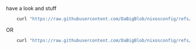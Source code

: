 
have a look and stuff

```sh
    curl "https://raw.githubusercontent.com/DaBigBlob/nixosconfig/refs/heads/main/archive/pullnixos.sh" | sudo sh
```  
OR
```sh
    curl "https://raw.githubusercontent.com/DaBigBlob/nixosconfig/refs/heads/main/archive/pullnixos.sh" | doas sh
```